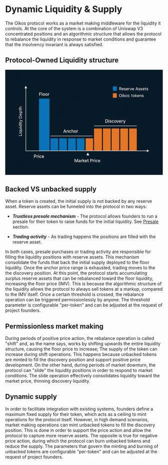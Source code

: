 # Dynamic Liquidity & Supply

The Oikos protocol works as a market making middleware for the liquidity it controls. At the core of the system is a combination of Uniswap V3 concentrated positions and an algorithmic structure that allows the protocol to rebalance the liquidity in response to market conditions and guarantee that the insolvency invariant is always satisfied. 

## Protocol-Owned Liquidity structure

<img src="../public/assets/img/oikos_liquidity_structure.png" alt="Liquidity structure" width="550"/>


## Backed VS unbacked supply
When a token is created, the initial supply is not backed by any reserve asset. Reserve assets can be funneled into the protocol in two ways: 

* <b style='color:##f3f7c6'>*Trustless presale mechanism*</b> - The protocol allows founders to run a presale for their token to raise funds for the initial liquidity. See <a href="/presale/structure">Presale</a> section.

* <b style='color:##f3f7c6'>*Trading activity*</b> - As trading happens the positions are filled with the reserve asset. 

In both cases, presale purchases or trading activity are responsible for filling the liquidity positions with reserve assets. This mechanism consolidate the funds that back the initial supply deployed to the floor liquidity. Once the anchor price range is exhausted, trading moves to the the discovery position. At this point, the protocol starts accumulating surplus reserve assets that can be rebalanced toward the floor liquidity, increasing the floor price (IMV). This is because the algorithmic structure of the liquidity allows the protocol to always sell tokens at a markup, compared to the IMV itself. Once a certain threshold is crossed, the rebalance operation can be triggered permissionlessly by anyone. The threshold parameter is configurable "per-token" and can be adjusted at the request of project founders.


## Permissionless market making
During periods of positive price action, the rebalance operation is called "shift" and, as the name says, works by shifting upwards the entire liquidity structure, causing the floor price to increase; The supply of the token can increase during shift operations. This happens because unbacked tokens are minted to fill the discovery position and support positive price development. On the other hand, during periods of market downturn, the protocol can "slide" the liquidity positions in order to respond to market conditions. The slide operation effectively consolidates liquidity toward the market price, thinning discovery liquidity. 

## Dynamic supply
In order to facilitate integration with existing systems, founders define a maximum fixed supply for their token, which acts as a ceiling to mint operations for the protocol itself. However, in high demand scenarios, market making operations can mint unbacked tokens to fill the discovery position. This is done in order to support the price action and allow the protocol to capture more reserve assets. The opposite is true for negative price action, during which the protocol can burn unbacked tokens and reduce the supply. The parameters that govern the minting and burning of unbacked tokens are configurable "per-token" and can be adjusted at the request of project founders.